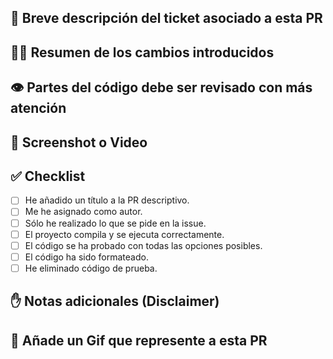 ## 📝 Breve descripción del ticket asociado a esta PR

## 👩‍💻 Resumen de los cambios introducidos

## 👁️ Partes del código debe ser revisado con más atención

## 📸 Screenshot o Video

## ✅ Checklist
- [ ] He añadido un título a la PR descriptivo.
- [ ] Me he asignado como autor.
- [ ] Sólo he realizado lo que se pide en la issue.
- [ ] El proyecto compila y se ejecuta correctamente.
- [ ] El código se ha probado con todas las opciones posibles.
- [ ] El código ha sido formateado.
- [ ] He eliminado código de prueba.

## ✋ Notas adicionales (Disclaimer)

## 🌈 Añade un Gif que represente a esta PR
